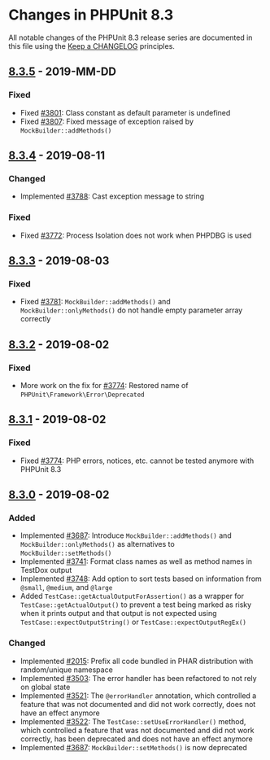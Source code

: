 # Changes in PHPUnit 8.3

All notable changes of the PHPUnit 8.3 release series are documented in this file using the [Keep a CHANGELOG](http://keepachangelog.com/) principles.

## [8.3.5] - 2019-MM-DD

### Fixed

* Fixed [#3801](https://github.com/sebastianbergmann/phpunit/issues/3801): Class constant as default parameter is undefined
* Fixed [#3807](https://github.com/sebastianbergmann/phpunit/pull/3807): Fixed message of exception raised by `MockBuilder::addMethods()`

## [8.3.4] - 2019-08-11

### Changed

* Implemented [#3788](https://github.com/sebastianbergmann/phpunit/pull/3788): Cast exception message to string

### Fixed

* Fixed [#3772](https://github.com/sebastianbergmann/phpunit/issues/3772): Process Isolation does not work when PHPDBG is used

## [8.3.3] - 2019-08-03

### Fixed

* Fixed [#3781](https://github.com/sebastianbergmann/phpunit/pull/3781): `MockBuilder::addMethods()` and `MockBuilder::onlyMethods()` do not handle empty parameter array correctly

## [8.3.2] - 2019-08-02

### Fixed

* More work on the fix for [#3774](https://github.com/sebastianbergmann/phpunit/issues/3774): Restored name of `PHPUnit\Framework\Error\Deprecated`

## [8.3.1] - 2019-08-02

### Fixed

* Fixed [#3774](https://github.com/sebastianbergmann/phpunit/issues/3774): PHP errors, notices, etc. cannot be tested anymore with PHPUnit 8.3

## [8.3.0] - 2019-08-02

### Added

* Implemented [#3687](https://github.com/sebastianbergmann/phpunit/pull/3687): Introduce `MockBuilder::addMethods()` and `MockBuilder::onlyMethods()` as alternatives to `MockBuilder::setMethods()`
* Implemented [#3741](https://github.com/sebastianbergmann/phpunit/issues/3741): Format class names as well as method names in TestDox output
* Implemented [#3748](https://github.com/sebastianbergmann/phpunit/issues/3748): Add option to sort tests based on information from `@small`, `@medium`, and `@large`
* Added `TestCase::getActualOutputForAssertion()` as a wrapper for `TestCase::getActualOutput()` to prevent a test being marked as risky when it prints output and that output is not expected using `TestCase::expectOutputString()` or `TestCase::expectOutputRegEx()`

### Changed

* Implemented [#2015](https://github.com/sebastianbergmann/phpunit/issues/2015): Prefix all code bundled in PHAR distribution with random/unique namespace
* Implemented [#3503](https://github.com/sebastianbergmann/phpunit/issues/3503): The error handler has been refactored to not rely on global state
* Implemented [#3521](https://github.com/sebastianbergmann/phpunit/issues/3521): The `@errorHandler` annotation, which controlled a feature that was not documented and did not work correctly, does not have an effect anymore
* Implemented [#3522](https://github.com/sebastianbergmann/phpunit/issues/3522): The `TestCase::setUseErrorHandler()` method, which controlled a feature that was not documented and did not work correctly, has been deprecated and does not have an effect anymore
* Implemented [#3687](https://github.com/sebastianbergmann/phpunit/pull/3687): `MockBuilder::setMethods()` is now deprecated

[8.3.5]: https://github.com/sebastianbergmann/phpunit/compare/8.3.4...8.3.5
[8.3.4]: https://github.com/sebastianbergmann/phpunit/compare/8.3.3...8.3.4
[8.3.3]: https://github.com/sebastianbergmann/phpunit/compare/8.3.2...8.3.3
[8.3.2]: https://github.com/sebastianbergmann/phpunit/compare/8.3.1...8.3.2
[8.3.1]: https://github.com/sebastianbergmann/phpunit/compare/8.3.0...8.3.1
[8.3.0]: https://github.com/sebastianbergmann/phpunit/compare/8.2.5...8.3.0

